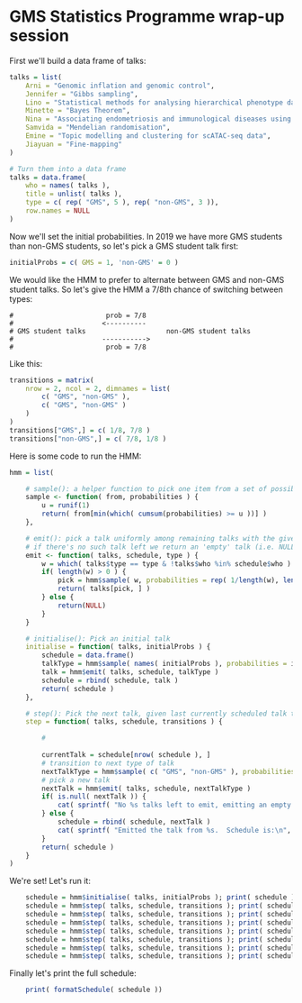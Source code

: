 GMS Statistics Programme wrap-up session
==============================


First we'll build a data frame of talks:
```R
talks = list(
	Arni = "Genomic inflation and genomic control",
	Jennifer = "Gibbs sampling",
	Lino = "Statistical methods for analysing hierarchical phenotype data",
	Minette = "Bayes Theorem",
	Nina = "Associating endometriosis and immunological diseases using population-scale health records",
	Samvida = "Mendelian randomisation",
	Emine = "Topic modelling and clustering for scATAC-seq data",
	Jiayuan = "Fine-mapping"
)

# Turn them into a data frame
talks = data.frame(
	who = names( talks ),
	title = unlist( talks ),
	type = c( rep( "GMS", 5 ), rep( "non-GMS", 3 )),
	row.names = NULL
)

```


Now we'll set the initial probabilities. In 2019 we have more GMS students than non-GMS students,
so let's pick a GMS student talk first:

```R
initialProbs = c( GMS = 1, 'non-GMS' = 0 )
```

We would like the HMM to prefer to alternate between GMS and non-GMS student talks. So let's give
the HMM a 7/8th chance of switching between types:

```
#                       prob = 7/8
#                      <----------
# GMS student talks                    non-GMS student talks
#                      ----------->
#                       prob = 7/8
```

Like this:
```R
transitions = matrix(
	nrow = 2, ncol = 2, dimnames = list(
		c( "GMS", "non-GMS" ),
		c( "GMS", "non-GMS" )
	)
)
transitions["GMS",] = c( 1/8, 7/8 )
transitions["non-GMS",] = c( 7/8, 1/8 )
```

Here is some code to run the HMM:
```R
hmm = list(

	# sample(): a helper function to pick one item from a set of possibilities
	sample <- function( from, probabilities ) {
		u = runif(1)
		return( from[min(which( cumsum(probabilities) >= u ))] )
	},

	# emit(): pick a talk uniformly among remaining talks with the given type
	# if there's no such talk left we return an 'empty' talk (i.e. NULL)
	emit <- function( talks, schedule, type ) {
		w = which( talks$type == type & !talks$who %in% schedule$who )
		if( length(w) > 0 ) {
			pick = hmm$sample( w, probabilities = rep( 1/length(w), length(w) ))
			return( talks[pick, ] )
		} else {
			return(NULL)
		}
	}

	# initialise(): Pick an initial talk
	initialise = function( talks, initialProbs ) {
		schedule = data.frame()
		talkType = hmm$sample( names( initialProbs ), probabilities = initialProbs )
		talk = hmm$emit( talks, schedule, talkType )
		schedule = rbind( schedule, talk )
		return( schedule )
	},

	# step(): Pick the next talk, given last currently scheduled talk type.
	step = function( talks, schedule, transitions ) {

		#
	
		currentTalk = schedule[nrow( schedule ), ]
		# transition to next type of talk
		nextTalkType = hmm$sample( c( "GMS", "non-GMS" ), probabilities = transitions[currentTalk$type,] )
		# pick a new talk
		nextTalk = hmm$emit( talks, schedule, nextTalkType )
		if( is.null( nextTalk )) {
			cat( sprintf( "No %s talks left to emit, emitting an empty talk.\n", nextTalkType ))
		} else {
			schedule = rbind( schedule, nextTalk )
			cat( sprintf( "Emitted the talk from %s.  Schedule is:\n", nextTalk$name ))
		}
		return( schedule )
	}
)
```

We're set! Let's run it:
```R
	schedule = hmm$initialise( talks, initialProbs ); print( schedule ) ;
	schedule = hmm$step( talks, schedule, transitions ); print( schedule ) ;
	schedule = hmm$step( talks, schedule, transitions ); print( schedule ) ;
	schedule = hmm$step( talks, schedule, transitions ); print( schedule ) ;
	schedule = hmm$step( talks, schedule, transitions ); print( schedule ) ;
	schedule = hmm$step( talks, schedule, transitions ); print( schedule ) ;
	schedule = hmm$step( talks, schedule, transitions ); print( schedule ) ;
	schedule = hmm$step( talks, schedule, transitions ); print( schedule ) ;
```

Finally let's print the full schedule:
```R
	print( formatSchedule( schedule ))
```

